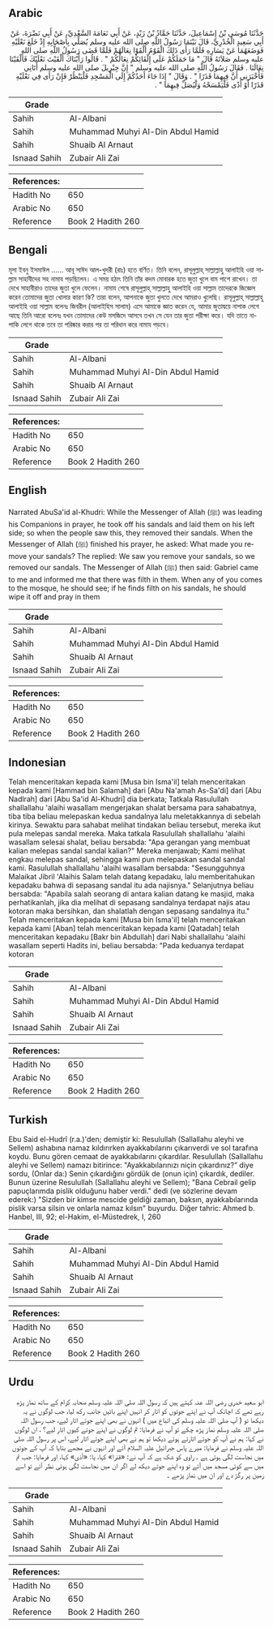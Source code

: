 ## Arabic


<div dir="rtl" lang="ar" style={{fontSize:'larger',backgroundColor:'#f8f9fa',padding:20}}>
حَدَّثَنَا مُوسَى بْنُ إِسْمَاعِيلَ، حَدَّثَنَا حَمَّادُ بْنُ زَيْدٍ، عَنْ أَبِي نَعَامَةَ السَّعْدِيِّ، عَنْ أَبِي نَضْرَةَ، عَنْ أَبِي سَعِيدٍ الْخُدْرِيِّ، قَالَ بَيْنَمَا رَسُولُ اللَّهِ صلى الله عليه وسلم يُصَلِّي بِأَصْحَابِهِ إِذْ خَلَعَ نَعْلَيْهِ فَوَضَعَهُمَا عَنْ يَسَارِهِ فَلَمَّا رَأَى ذَلِكَ الْقَوْمُ أَلْقَوْا نِعَالَهُمْ فَلَمَّا قَضَى رَسُولُ اللَّهِ صلى الله عليه وسلم صَلاَتَهُ قَالَ ‏"‏ مَا حَمَلَكُمْ عَلَى إِلْقَائِكُمْ نِعَالَكُمْ ‏"‏ ‏.‏ قَالُوا رَأَيْنَاكَ أَلْقَيْتَ نَعْلَيْكَ فَأَلْقَيْنَا نِعَالَنَا ‏.‏ فَقَالَ رَسُولُ اللَّهِ صلى الله عليه وسلم ‏"‏ إِنَّ جِبْرِيلَ صلى الله عليه وسلم أَتَانِي فَأَخْبَرَنِي أَنَّ فِيهِمَا قَذَرًا ‏"‏ ‏.‏ وَقَالَ ‏"‏ إِذَا جَاءَ أَحَدُكُمْ إِلَى الْمَسْجِدِ فَلْيَنْظُرْ فَإِنْ رَأَى فِي نَعْلَيْهِ قَذَرًا أَوْ أَذًى فَلْيَمْسَحْهُ وَلْيُصَلِّ فِيهِمَا ‏"‏ ‏.‏
</div>
<div style={{backgroundColor:'#f8f9fa',padding:20, marginBottom: 10}}><table> <thead> <tr> <th>Grade</th> <th></th> </tr> </thead> <tbody> <tr><td>Sahih</td><td>Al-Albani</td></tr><tr><td>Sahih</td><td>Muhammad Muhyi Al-Din Abdul Hamid</td></tr><tr><td>Sahih</td><td>Shuaib Al Arnaut</td></tr><tr><td>Isnaad Sahih</td><td>Zubair Ali Zai</td></tr></tbody></table><table> <thead> <tr> <th>References:</th> <th></th> </tr> </thead> <tbody><tr><td>Hadith No</td><td>650</td></tr><tr><td>Arabic No</td><td>650</td></tr><tr><td>Reference</td><td>Book 2 Hadith 260</td></tr></tbody></table></div>

## Bengali


<div dir="ltr" lang="bn" style={{fontSize:'larger',backgroundColor:'#f8f9fa',padding:20}}>
মূসা ইবনু ইসমাঈল ...... আবূ সাঈদ আল-খুদরী (রাঃ) হতে বর্ণিত। তিনি বলেন, রাসূলুল্লাহ্ সাল্লাল্লাহু আলাইহি ওয়া সাল্লাম সাহাবীদের সহ নামায পড়ছিলেন। এ সময় হঠাৎ তিনি তাঁর কদম মোবারক হতে জুতা খুলে বাম পাশে রাখেন। তা দেখে সাহাবীরাও তাদের জুতা খুলে ফেলেন। নামায শেষে রাসূলুল্লাহ্ সাল্লাল্লাহু আলাইহি ওয়া সাল্লাম তাদেরকে জিজ্ঞেস করেন তোমাদের জুতা খোলার কারণ কি? তারা বলেন, আপনাকে জুতা খুলতে দেখে আমরাও খুলেছি। রাসূলুল্লাহ্ সাল্লাল্লাহু আলাইহি ওয়া সাল্লাম বলেনঃ জিবরীল (আলাইহিস সালাম) এসে আমাকে জ্ঞাত করেন যে, আমার জুতাদ্বয়ে নাপাক লেগে আছে তিনি আরো বলেনঃ যখন তোমাদের কেউ মসজিদে আসবে তখন সে যেন তার জুতা পরীক্ষা করে। যদি তাতে নাপাকি লেগে থাকে তবে তা পরিষ্কার করার পর তা পরিধান করে নামায পড়বে।
</div>
<div style={{backgroundColor:'#f8f9fa',padding:20, marginBottom: 10}}><table> <thead> <tr> <th>Grade</th> <th></th> </tr> </thead> <tbody> <tr><td>Sahih</td><td>Al-Albani</td></tr><tr><td>Sahih</td><td>Muhammad Muhyi Al-Din Abdul Hamid</td></tr><tr><td>Sahih</td><td>Shuaib Al Arnaut</td></tr><tr><td>Isnaad Sahih</td><td>Zubair Ali Zai</td></tr></tbody></table><table> <thead> <tr> <th>References:</th> <th></th> </tr> </thead> <tbody><tr><td>Hadith No</td><td>650</td></tr><tr><td>Arabic No</td><td>650</td></tr><tr><td>Reference</td><td>Book 2 Hadith 260</td></tr></tbody></table></div>

## English


<div dir="ltr" lang="en" style={{fontSize:'larger',backgroundColor:'#f8f9fa',padding:20}}>
Narrated AbuSa'id al-Khudri: While the Messenger of Allah (ﷺ) was leading his Companions in prayer, he took off his sandals and laid them on his left side; so when the people saw this, they removed their sandals. When the Messenger of Allah (ﷺ) finished his prayer, he asked: What made you remove your sandals? The replied: We saw you remove your sandals, so we removed our sandals. The Messenger of Allah (ﷺ) then said: Gabriel came to me and informed me that there was filth in them. When any of you comes to the mosque, he should see; if he finds filth on his sandals, he should wipe it off and pray in them
</div>
<div style={{backgroundColor:'#f8f9fa',padding:20, marginBottom: 10}}><table> <thead> <tr> <th>Grade</th> <th></th> </tr> </thead> <tbody> <tr><td>Sahih</td><td>Al-Albani</td></tr><tr><td>Sahih</td><td>Muhammad Muhyi Al-Din Abdul Hamid</td></tr><tr><td>Sahih</td><td>Shuaib Al Arnaut</td></tr><tr><td>Isnaad Sahih</td><td>Zubair Ali Zai</td></tr></tbody></table><table> <thead> <tr> <th>References:</th> <th></th> </tr> </thead> <tbody><tr><td>Hadith No</td><td>650</td></tr><tr><td>Arabic No</td><td>650</td></tr><tr><td>Reference</td><td>Book 2 Hadith 260</td></tr></tbody></table></div>

## Indonesian


<div dir="ltr" lang="id" style={{fontSize:'larger',backgroundColor:'#f8f9fa',padding:20}}>
Telah menceritakan kepada kami [Musa bin Isma'il] telah menceritakan kepada kami [Hammad bin Salamah] dari [Abu Na'amah As-Sa'di] dari [Abu Nadlrah] dari [Abu Sa'id Al-Khudri] dia berkata; Tatkala Rasulullah shallallahu 'alaihi wasallam mengerjakan shalat bersama para sahabatnya, tiba tiba beliau melepaskan kedua sandalnya lalu meletakkannya di sebelah kirinya. Sewaktu para sahabat melihat tindakan beliau tersebut, mereka ikut pula melepas sandal mereka. Maka tatkala Rasulullah shallallahu 'alaihi wasallam selesai shalat, beliau bersabda: "Apa gerangan yang membuat kalian melepas sandal sandal kalian?" Mereka menjawab; Kami melihat engkau melepas sandal, sehingga kami pun melepaskan sandal sandal kami. Rasulullah shallallahu 'alaihi wasallam bersabda: "Sesungguhnya Malaikat Jibril 'Alaihis Salam telah datang kepadaku, lalu memberitahukan kepadaku bahwa di sepasang sandal itu ada najisnya." Selanjutnya beliau bersabda: "Apabila salah seorang di antara kalian datang ke masjid, maka perhatikanlah, jika dia melihat di sepasang sandalnya terdapat najis atau kotoran maka bersihkan, dan shalatlah dengan sepasang sandalnya itu." Telah menceritakan kepada kami [Musa bin Isma'il] telah menceritakan kepada kami [Aban] telah menceritakan kepada kami [Qatadah] telah menceritakan kepadaku [Bakr bin Abdullah] dari Nabi shallallahu 'alaihi wasallam seperti Hadits ini, beliau bersabda: "Pada keduanya terdapat kotoran
</div>
<div style={{backgroundColor:'#f8f9fa',padding:20, marginBottom: 10}}><table> <thead> <tr> <th>Grade</th> <th></th> </tr> </thead> <tbody> <tr><td>Sahih</td><td>Al-Albani</td></tr><tr><td>Sahih</td><td>Muhammad Muhyi Al-Din Abdul Hamid</td></tr><tr><td>Sahih</td><td>Shuaib Al Arnaut</td></tr><tr><td>Isnaad Sahih</td><td>Zubair Ali Zai</td></tr></tbody></table><table> <thead> <tr> <th>References:</th> <th></th> </tr> </thead> <tbody><tr><td>Hadith No</td><td>650</td></tr><tr><td>Arabic No</td><td>650</td></tr><tr><td>Reference</td><td>Book 2 Hadith 260</td></tr></tbody></table></div>

## Turkish


<div dir="ltr" lang="tr" style={{fontSize:'larger',backgroundColor:'#f8f9fa',padding:20}}>
Ebu Said el-Hudrî (r.a.)'den; demiştir ki: Resulullah (Sallallahu aleyhi ve Sellem) ashabına namaz kıldırırken ayakkabılarını çıkarıverdi ve sol tarafına koydu. Bunu gören cemaat de ayakkabılarını çıkardılar. Resulullah (Sallallahu aleyhi ve Sellem) namazı bitirince: "Ayakkabılarınızı niçin çıkardınız?” diye sordu, (Onlar da:) Senin çıkardığını gördük de (onun için) çıkardık, dediler. Bunun üzerine Resulullah (Sallallahu aleyhi ve Sellem); "Bana Cebrail gelip papuçlarımda pislik olduğunu haber verdi." dedi (ve sözlerine devam ederek:) "Sizden bir kimse mescide geldiği zaman, baksın, ayakkabılarında pislik varsa silsin ve onlarla namaz kılsın" buyurdu. Diğer tahric: Ahmed b. Hanbel, III, 92; el-Hakim, el-Müstedrek, I, 260
</div>
<div style={{backgroundColor:'#f8f9fa',padding:20, marginBottom: 10}}><table> <thead> <tr> <th>Grade</th> <th></th> </tr> </thead> <tbody> <tr><td>Sahih</td><td>Al-Albani</td></tr><tr><td>Sahih</td><td>Muhammad Muhyi Al-Din Abdul Hamid</td></tr><tr><td>Sahih</td><td>Shuaib Al Arnaut</td></tr><tr><td>Isnaad Sahih</td><td>Zubair Ali Zai</td></tr></tbody></table><table> <thead> <tr> <th>References:</th> <th></th> </tr> </thead> <tbody><tr><td>Hadith No</td><td>650</td></tr><tr><td>Arabic No</td><td>650</td></tr><tr><td>Reference</td><td>Book 2 Hadith 260</td></tr></tbody></table></div>

## Urdu


<div dir="rtl" lang="ur" style={{fontSize:'larger',backgroundColor:'#f8f9fa',padding:20}}>
ابو سعید خدری رضی اللہ عنہ کہتے ہیں کہ رسول اللہ صلی اللہ علیہ وسلم صحابہ کرام کے ساتھ نماز پڑھ رہے تھے کہ اچانک آپ نے اپنے جوتوں کو اتار کر انہیں اپنے بائیں جانب رکھ لیا، جب لوگوں نے یہ دیکھا تو ( آپ صلی اللہ علیہ وسلم کی اتباع میں ) انہوں نے بھی اپنے جوتے اتار لیے، جب رسول اللہ صلی اللہ علیہ وسلم نماز پڑھ چکے تو آپ نے فرمایا: تم لوگوں نے اپنے جوتے کیوں اتار لیے؟ ، ان لوگوں نے کہا: ہم نے آپ کو جوتے اتارتے ہوئے دیکھا تو ہم نے بھی اپنے جوتے اتار لیے، اس پر رسول اللہ صلی اللہ علیہ وسلم نے فرمایا: میرے پاس جبرائیل علیہ السلام آئے اور انہوں نے مجھے بتایا کہ آپ کے جوتوں میں نجاست لگی ہوئی ہے ۔ راوی کو شک ہے کہ آپ نے: «قذرا» کہا، یا: «أذى» کہا، اور فرمایا: جب تم میں سے کوئی مسجد میں آئے تو وہ اپنے جوتے دیکھ لے اگر ان میں نجاست لگی ہوئی نظر آئے تو اسے زمین پر رگڑ دے اور ان میں نماز پڑھے ۔
</div>
<div style={{backgroundColor:'#f8f9fa',padding:20, marginBottom: 10}}><table> <thead> <tr> <th>Grade</th> <th></th> </tr> </thead> <tbody> <tr><td>Sahih</td><td>Al-Albani</td></tr><tr><td>Sahih</td><td>Muhammad Muhyi Al-Din Abdul Hamid</td></tr><tr><td>Sahih</td><td>Shuaib Al Arnaut</td></tr><tr><td>Isnaad Sahih</td><td>Zubair Ali Zai</td></tr></tbody></table><table> <thead> <tr> <th>References:</th> <th></th> </tr> </thead> <tbody><tr><td>Hadith No</td><td>650</td></tr><tr><td>Arabic No</td><td>650</td></tr><tr><td>Reference</td><td>Book 2 Hadith 260</td></tr></tbody></table></div>